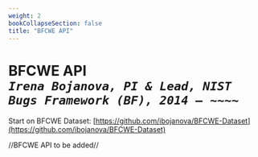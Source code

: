 ```yaml
---
weight: 2
bookCollapseSection: false
title: "BFCWE API"
---
```

# BFCWE API <br/>_`Irena Bojanova, PI & Lead, NIST Bugs Framework (BF), 2014 – ~~~~`_

Start on BFCWE Dataset: [https://github.com/ibojanova/BFCWE-Dataset](https://github.com/ibojanova/BFCWE-Dataset)

//BFCWE API to be added//
